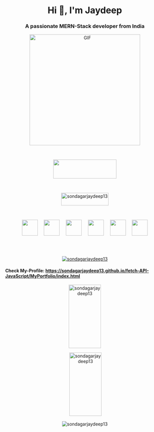 <h1 align="center">Hi 👋, I'm Jaydeep</h1>
<h3 align="center">A passionate MERN-Stack developer from India</h3>



<p align="center" > <img align="center" alt="GIF" src="https://camo.githubusercontent.com/95475d0056f99f50fba3b5f027ac9fbb15d0fc422f675d445df20ccac6e70539/68747470733a2f2f63646e2e686173686e6f64652e636f6d2f7265732f686173686e6f64652f696d6167652f75706c6f61642f76313632313730353534323433372f3473685579456b32742e676966" width="350"/> </p>
<br>

<p align="center">
  <a href="https://www.linkedin.com/comm/mynetwork/discovery-see-all?usecase=PEOPLE_FOLLOWS&followMember=jaydeep-sondagar-55bb871a3"><img src="https://img.shields.io/badge/-LinkedIn-%230077B5?style=for-the-badge&logo=linkedin&logoColor=white"  width=200px;  height =60px; ></a></p> <br>

<p align="center"> <img src="https://komarev.com/ghpvc/?username=sondagarjaydeep13&label=Profile%20views&color=0e75b6&style=flat" width=150px;  height =40px; alt="sondagarjaydeep13" /> </p>
<br>

<p align="center" >
 
<img   width=50px;  height =50px; src="https://i.postimg.cc/fRbKFQ8X/Html.png" alt="">
  &nbsp;  &nbsp;
<img  width=50px;  height =50px; src="https://i.postimg.cc/VNpDnZBt/Css.png" alt="">
  &nbsp;  &nbsp;
  <img  width=50px;  height =50px; src="https://www.javascripttutorial.net/wp-content/uploads/2021/04/JavaScript-Tutorial.svg" alt="">
  &nbsp;  &nbsp;
  <img  width=50px;  height =50px; src="https://rohithanss.github.io/skills/expressJs.png" alt="">
  &nbsp;  &nbsp;
  <img width=50px;  height =50px; src="https://hanumat-sharan.github.io/static/media/mongodb-seeklogo.com.1aca075d5cce0819fea7ea0902d94ce4.svg" alt="">
  &nbsp;  &nbsp;
  <img width=50px;  height =50px;  src="https://rohithanss.github.io/skills/nodejs.png" alt="">
</p>                                                                                                                                                                                                                                                                                  
<br> <br>    

<p align="center"> <a href="https://github.com/ryo-ma/github-profile-trophy"><img src="https://github-profile-trophy.vercel.app/?username=sondagarjaydeep13" alt="sondagarjaydeep13" /></a> </p>


<p align="left">
  <h4>Check My-Profile:  <a href="https://sondagarjaydeep13.github.io/fetch-API-JavaScript/MyPortfolio/index.html">https://sondagarjaydeep13.github.io/fetch-API-JavaScript/MyPortfolio/index.html</a></h4>
</p>

<div align="center">

<img width="45%" height="200px" align="" src="https://github-readme-stats.vercel.app/api/top-langs?username=sondagarjaydeep13&show_icons=true&locale=en&layout=compact" alt="sondagarjaydeep13" />

&nbsp;<img width="45%" height="200px" align="" src="https://github-readme-stats.vercel.app/api?username=sondagarjaydeep13&show_icons=true&locale=en" alt="sondagarjaydeep13" />

<p><img align="" src="https://github-readme-streak-stats.herokuapp.com/?user=sondagarjaydeep13&" alt="sondagarjaydeep13" /></p>


  </div>





